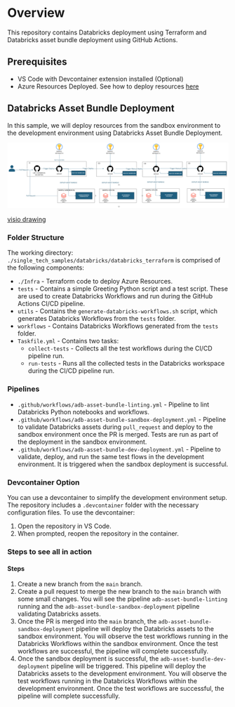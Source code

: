 # Overview

This repository contains Databricks deployment using Terraform and Databricks asset bundle deployment using GitHub Actions.

## Prerequisites

- VS Code with Devcontainer extension installed (Optional)
- Azure Resources Deployed. See how to deploy resources [here](./Infra/README.md)

## Databricks Asset Bundle Deployment

In this sample, we will deploy resources from the sandbox environment to the development environment using Databricks Asset Bundle Deployment.

![Asset Bundle Deployment Pipeline](./images/databricks-asset-bundle-deploymeny-pipeline.png)

[visio drawing](https://microsoft.sharepoint.com/:u:/t/ExternalEcolabKitchenOS/EWM3kB69NGBBiy2s563pjJ0BeKWy1qgtgEznRvvufiseFg?e=s0Qohq)

### Folder Structure

The working directory: `./single_tech_samples/databricks/databricks_terraform` is comprised of the following components:

- `./Infra` - Terraform code to deploy Azure Resources.
- `tests` - Contains a simple Greeting Python script and a test script. These are used to create Databricks Workflows and run during the GitHub Actions CI/CD pipeline.
- `utils` - Contains the `generate-databricks-workflows.sh` script, which generates Databricks Workflows from the `tests` folder.
- `workflows` - Contains Databricks Workflows generated from the `tests` folder.
- `Taskfile.yml` - Contains two tasks:
  - `collect-tests` - Collects all the test workflows during the CI/CD pipeline run.
  - `run-tests` - Runs all the collected tests in the Databricks workspace during the CI/CD pipeline run.

### Pipelines

- `.github/workflows/adb-asset-bundle-linting.yml` - Pipeline to lint Databricks Python notebooks and workflows.
- `.github/workflows/adb-asset-bundle-sandbox-deployment.yml` - Pipeline to validate Databricks assets during `pull_request` and deploy to the sandbox environment once the PR is merged. Tests are run as part of the deployment in the sandbox environment.
- `.github/workflows/adb-asset-bundle-dev-deployment.yml` - Pipeline to validate, deploy, and run the same test flows in the development environment. It is triggered when the sandbox deployment is successful.

### Devcontainer Option

You can use a devcontainer to simplify the development environment setup. The repository includes a `.devcontainer` folder with the necessary configuration files. To use the devcontainer:

1. Open the repository in VS Code.
2. When prompted, reopen the repository in the container.

### Steps to see all in action

#### Steps

1. Create a new branch from the `main` branch.
2. Create a pull request to merge the new branch to the `main` branch with some small changes. You will see the pipeline `adb-asset-bundle-linting` running and the `adb-asset-bundle-sandbox-deployment` pipeline validating Databricks assets.
3. Once the PR is merged into the `main` branch, the `adb-asset-bundle-sandbox-deployment` pipeline will deploy the Databricks assets to the sandbox environment. You will observe the test workflows running in the Databricks Workflows within the sandbox environment. Once the test workflows are successful, the pipeline will complete successfully.
4. Once the sandbox deployment is successful, the `adb-asset-bundle-dev-deployment` pipeline will be triggered. This pipeline will deploy the Databricks assets to the development environment. You will observe the test workflows running in the Databricks Workflows within the development environment. Once the test workflows are successful, the pipeline will complete successfully.
